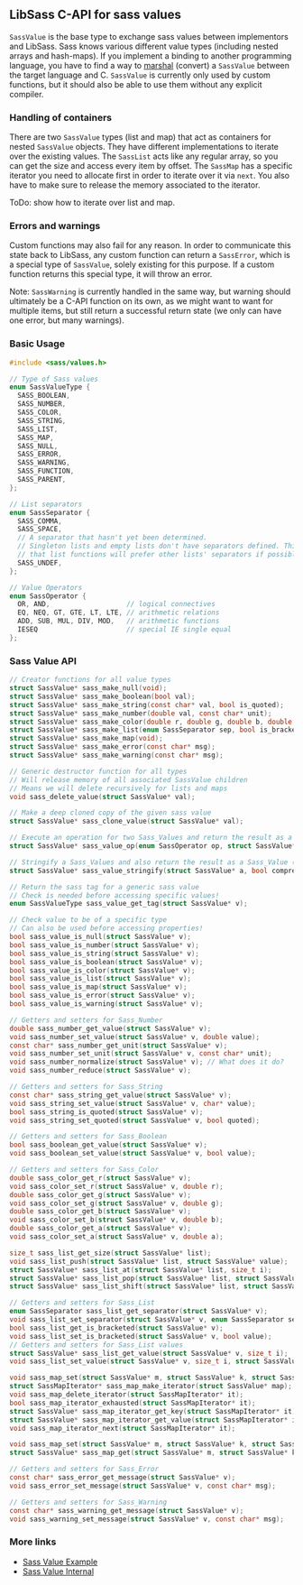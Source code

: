 ## LibSass C-API for sass values

`SassValue` is the base type to exchange sass values between implementors
and LibSass. Sass knows various different value types (including nested arrays
and hash-maps). If you implement a binding to another programming language, you
have to find a way to [marshal][1] (convert) a `SassValue` between the target
language and C. `SassValue` is currently only used by custom functions, but
it should also be able to use them without any explicit compiler.

[1]: https://en.wikipedia.org/wiki/Marshalling_%28computer_science%29

### Handling of containers

There are two `SassValue` types (list and map) that act as containers for
nested `SassValue` objects. They have different implementations to iterate
over the existing values. The `SassList` acts like any regular array, so you
can get the size and access every item by offset. The `SassMap` has a specific
iterator you need to allocate first in order to iterate over it via `next`.
You also have to make sure to release the memory associated to the iterator.

ToDo: show how to iterate over list and map.

### Errors and warnings

Custom functions may also fail for any reason. In order to communicate this state
back to LibSass, any custom function can return a `SassError`, which is a special
type of `SassValue`, solely existing for this purpose. If a custom function returns
this special type, it will throw an error.

Note: `SassWarning` is currently handled in the same way, but warning should ultimately
be a C-API function on its own, as we might want to want for multiple items, but still
return a successful return state (we only can have one error, but many warnings).

### Basic Usage

```C
#include <sass/values.h>
```

```C
// Type of Sass values
enum SassValueType {
  SASS_BOOLEAN,
  SASS_NUMBER,
  SASS_COLOR,
  SASS_STRING,
  SASS_LIST,
  SASS_MAP,
  SASS_NULL,
  SASS_ERROR,
  SASS_WARNING,
  SASS_FUNCTION,
  SASS_PARENT,
};

// List separators
enum SassSeparator {
  SASS_COMMA,
  SASS_SPACE,
  // A separator that hasn't yet been determined.
  // Singleton lists and empty lists don't have separators defined. This means
  // that list functions will prefer other lists' separators if possible.
  SASS_UNDEF,
};

// Value Operators
enum SassOperator {
  OR, AND,                   // logical connectives
  EQ, NEQ, GT, GTE, LT, LTE, // arithmetic relations
  ADD, SUB, MUL, DIV, MOD,   // arithmetic functions
  IESEQ                      // special IE single equal
};
```

### Sass Value API

```C
// Creator functions for all value types
struct SassValue* sass_make_null(void);
struct SassValue* sass_make_boolean(bool val);
struct SassValue* sass_make_string(const char* val, bool is_quoted);
struct SassValue* sass_make_number(double val, const char* unit);
struct SassValue* sass_make_color(double r, double g, double b, double a);
struct SassValue* sass_make_list(enum SassSeparator sep, bool is_bracketed);
struct SassValue* sass_make_map(void);
struct SassValue* sass_make_error(const char* msg);
struct SassValue* sass_make_warning(const char* msg);

// Generic destructor function for all types
// Will release memory of all associated SassValue children
// Means we will delete recursively for lists and maps
void sass_delete_value(struct SassValue* val);

// Make a deep cloned copy of the given sass value
struct SassValue* sass_clone_value(struct SassValue* val);

// Execute an operation for two Sass_Values and return the result as a Sass_Value too
struct SassValue* sass_value_op(enum SassOperator op, struct SassValue* a, struct SassValue* b);

// Stringify a Sass_Values and also return the result as a Sass_Value (of type STRING)
struct SassValue* sass_value_stringify(struct SassValue* a, bool compressed, int precision);

// Return the sass tag for a generic sass value
// Check is needed before accessing specific values!
enum SassValueType sass_value_get_tag(struct SassValue* v);

// Check value to be of a specific type
// Can also be used before accessing properties!
bool sass_value_is_null(struct SassValue* v);
bool sass_value_is_number(struct SassValue* v);
bool sass_value_is_string(struct SassValue* v);
bool sass_value_is_boolean(struct SassValue* v);
bool sass_value_is_color(struct SassValue* v);
bool sass_value_is_list(struct SassValue* v);
bool sass_value_is_map(struct SassValue* v);
bool sass_value_is_error(struct SassValue* v);
bool sass_value_is_warning(struct SassValue* v);

// Getters and setters for Sass_Number
double sass_number_get_value(struct SassValue* v);
void sass_number_set_value(struct SassValue* v, double value);
const char* sass_number_get_unit(struct SassValue* v);
void sass_number_set_unit(struct SassValue* v, const char* unit);
void sass_number_normalize(struct SassValue* v); // What does it do?
void sass_number_reduce(struct SassValue* v);

// Getters and setters for Sass_String
const char* sass_string_get_value(struct SassValue* v);
void sass_string_set_value(struct SassValue* v, char* value);
bool sass_string_is_quoted(struct SassValue* v);
void sass_string_set_quoted(struct SassValue* v, bool quoted);

// Getters and setters for Sass_Boolean
bool sass_boolean_get_value(struct SassValue* v);
void sass_boolean_set_value(struct SassValue* v, bool value);

// Getters and setters for Sass_Color
double sass_color_get_r(struct SassValue* v);
void sass_color_set_r(struct SassValue* v, double r);
double sass_color_get_g(struct SassValue* v);
void sass_color_set_g(struct SassValue* v, double g);
double sass_color_get_b(struct SassValue* v);
void sass_color_set_b(struct SassValue* v, double b);
double sass_color_get_a(struct SassValue* v);
void sass_color_set_a(struct SassValue* v, double a);

size_t sass_list_get_size(struct SassValue* list);
void sass_list_push(struct SassValue* list, struct SassValue* value);
struct SassValue* sass_list_at(struct SassValue* list, size_t i);
struct SassValue* sass_list_pop(struct SassValue* list, struct SassValue* value);
struct SassValue* sass_list_shift(struct SassValue* list, struct SassValue* value);

// Getters and setters for Sass_List
enum SassSeparator sass_list_get_separator(struct SassValue* v);
void sass_list_set_separator(struct SassValue* v, enum SassSeparator separator);
bool sass_list_get_is_bracketed(struct SassValue* v);
void sass_list_set_is_bracketed(struct SassValue* v, bool value);
// Getters and setters for Sass_List values
struct SassValue* sass_list_get_value(struct SassValue* v, size_t i);
void sass_list_set_value(struct SassValue* v, size_t i, struct SassValue* value);

void sass_map_set(struct SassValue* m, struct SassValue* k, struct SassValue* v);
struct SassMapIterator* sass_map_make_iterator(struct SassValue* map);
void sass_map_delete_iterator(struct SassMapIterator* it);
bool sass_map_iterator_exhausted(struct SassMapIterator* it);
struct SassValue* sass_map_iterator_get_key(struct SassMapIterator* it);
struct SassValue* sass_map_iterator_get_value(struct SassMapIterator* it);
void sass_map_iterator_next(struct SassMapIterator* it);

void sass_map_set(struct SassValue* m, struct SassValue* k, struct SassValue* v);
struct SassValue* sass_map_get(struct SassValue* m, struct SassValue* k);

// Getters and setters for Sass_Error
const char* sass_error_get_message(struct SassValue* v);
void sass_error_set_message(struct SassValue* v, const char* msg);

// Getters and setters for Sass_Warning
const char* sass_warning_get_message(struct SassValue* v);
void sass_warning_set_message(struct SassValue* v, const char* msg);
```

### More links

- [Sass Value Example](api-value-example.md)
- [Sass Value Internal](api-value-internal.md)


